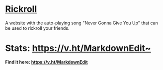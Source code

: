 # [Rickroll](https://v.ht/MarkdownEdit)
A website with the auto-playing song "Never Gonna Give You Up" that can be used to rickroll your friends.

# Stats: <https://v.ht/MarkdownEdit~>

**Find it here: <https://v.ht/MarkdownEdit>**
